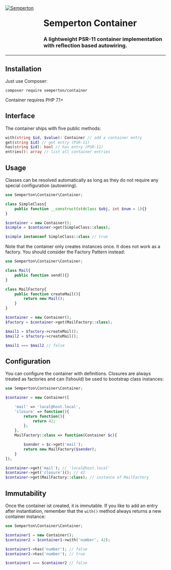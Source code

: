 <a style="float:left" href="https://github.com/semperton">
<img src="https://avatars0.githubusercontent.com/u/76976189?s=100" alt="Semperton" />
</a>
<div style="vertical-align:top;margin-left:120px">
<h1>Semperton Container</h1>
<h3>A lightweight PSR-11 container implementation with reflection based autowiring.</h3>
</div>

<hr style="clear:both;margin-top:20px;margin-bottom:20px"/>

## Installation

Just use Composer:

```
composer require semperton/container
```
Container requires PHP 7.1+

## Interface

The container ships with five public methods:

```php
with(string $id, $value): Container // add a container entry
get(string $id) // get entry (PSR-11)
has(string $id): bool // has entry (PSR-11)
entries(): array // list all container entries
```

## Usage

Classes can be resolved automatically as long as they do not require any special configuration (autowiring).

```php
use Semperton\Container\Container;

class SimpleClass{
	public function __construct(stdclass $obj, int $num = 1){}
}

$container = new Container();
$simple = $container->get(SimpleClass::class);

$simple instanceof SimpleClass::class // true
```

Note that the container only creates instances once. It does not work as a factory. You should consider the Factory Pattern instead:

```php
use Semperton\Container\Container;

class Mail{
	public function send(){}
}

class MailFactory{
	public function createMail(){
		return new Mail();
	}
}

$container = new Container();
$factory = $container->get(MailFactory::class);

$mail1 = $factory->createMail();
$mail2 = $factory->createMail();

$mail1 === $mail2 // false
```

## Configuration

You can configure the container with definitions. Closures are always treated as factories and can (!should) be used to bootstrap class instances:

```php
use Semperton\Container\Container;

$container = new Container([

	'mail' => 'local@host.local',
	'closure' => function(){
		return function(){
			return 42;
		};
	},
	MailFactory::class => function(Container $c){

		$sender = $c->get('mail');
		return new MailFactory($sender);
	}
]);

$container->get('mail'); // 'local@host.local'
$container->get('closure')(); // 42
$container->get(MailFactory::class); // instance of MailFactory
```

## Immutability

Once the container ist created, it is immutable. If you like to add an entry after instantiation, remember that the ```with()``` method always returns a new container instance:

```php
use Semperton\Container\Container;

$container1 = new Container();
$container2 = $container1->with('number', 42);

$container1->has('number'); // false
$container2->has('number'); // true

$container1 === $container2 // false
```